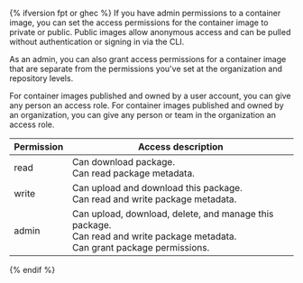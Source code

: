 {% ifversion fpt or ghec %}
If you have admin permissions to a container image, you can set the access permissions for the container image to private or public. Public images allow anonymous access and can be pulled without authentication or signing in via the CLI.

As an admin, you can also grant access permissions for a container image that are separate from the permissions you've set at the organization and repository levels.

For container images published and owned by a user account, you can give any person an access role. For container images published and owned by an organization, you can give any person or team in the organization an access role.

| Permission | Access description |
|------------|--------------------|
| read       | Can download package. <br> Can read package metadata. |
| write      | Can upload and download this package. <br> Can read and write package metadata. |
| admin      | Can upload, download, delete, and manage this package. <br> Can read and write package metadata. <br> Can grant package permissions.
{% endif %}
